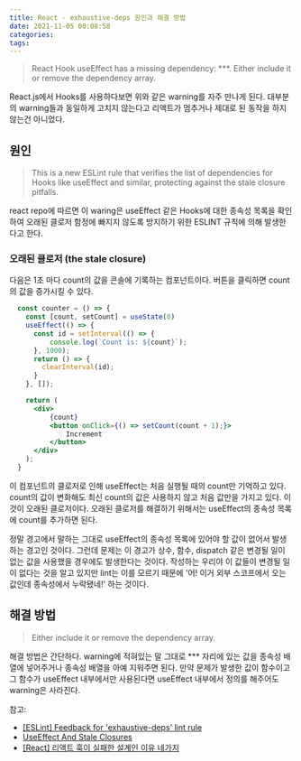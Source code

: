 ```yaml
---
title: React - exhaustive-deps 원인과 해결 방법
date: 2021-11-05 00:08:58
categories:
tags:
---
```


> React Hook useEffect has a missing dependency: \*\*\*. Either include it or remove the dependency array.

React.js에서 Hooks를 사용하다보면 위와 같은 warning를 자주 만나게 된다. 대부분의 warning들과 동일하게 고치지 않는다고 리액트가 멈추거나 제대로 된 동작을 하지 않는건 아니었다.

## 원인

> This is a new ESLint rule that verifies the list of dependencies for Hooks like useEffect and similar, protecting against the stale closure pitfalls.

react repo에 따르면 이 waring은 useEffect 같은 Hooks에 대한 종속성 목록을 확인하여 오래된 클로저 함정에 빠지지 않도록 방지하기 위한 ESLINT 규칙에 의해 발생한다고 한다.

### 오래된 클로저 (the stale closure)

다음은 1초 마다 count의 값을 콘솔에 기록하는 컴포넌트이다. 버튼을 클릭하면 count의 값을 증가시킬 수 있다.

```jsx
  const counter = () => {
    const [count, setCount] = useState(0)
    useEffect(() => {
      const id = setInterval(() => {
          console.log(`Count is: ${count}`);
      }, 1000);
      return () => {
        clearInterval(id);
      }
    }, []);

    return (
      <div>
          {count}
          <button onClick={() => setCount(count + 1);}>
              Increment
          </button>
      </div>
    );
  }
```

이 컴포넌트의 클로저로 인해 useEffect는 처음 실행될 때의 count만 기억하고 있다. count의 값이 변화해도 최신 count의 값은 사용하지 않고 처음 값만을 가지고 있다. 이것이 오래된 클로저이다.
오래된 클로저를 해결하기 위해서는 useEffect의 종속성 목록에 count를 추가하면 된다.

정말 경고에서 말하는 그대로 useEffect의 종속성 목록에 있어야 할 값이 없어서 발생하는 경고인 것이다. 그런데 문제는 이 경고가 상수, 함수, dispatch 같은 변경될 일이 없는 값을 사용했을 경우에도 발생한다는 것이다. 작성하는 우리야 이 값들이 변경될 일이 없다는 것을 알고 있지만 lint는 이를 모르기 때문에 '어! 이거 외부 스코프에서 오는 값인데 종속성에서 누락됐네!' 하는 것이다.

## 해결 방법

> Either include it or remove the dependency array.

해결 방법은 간단하다. warning에 적혀있는 말 그대로 \*\*\* 자리에 있는 값을 종속성 배열에 넣어주거나 종속성 배열을 아예 지워주면 된다. 만약 문제가 발생한 값이 함수이고 그 함수가 useEffect 내부에서만 사용된다면 useEffect 내부에서 정의를 해주어도 warning은 사라진다.

참고:

- [[ESLint] Feedback for 'exhaustive-deps' lint rule](https://github.com/facebook/react/issues/14920)
- [UseEffect And Stale Closures](https://medium.com/edonec/useeffect-and-stale-closures-ea74df7ac452)
- [[React] 리액트 훅이 실패한 설계인 이유 네가지](<https://jong-hui.github.io/devlog/2021/01/08/(React)%ED%9B%85%EC%9D%B4-%EC%8B%A4%ED%8C%A8%ED%95%9C-%EC%84%A4%EA%B3%84%EC%9D%B8-%EC%9D%B4%EC%9C%A0-4%EA%B0%80%EC%A7%80/>)

